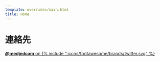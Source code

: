 ```yaml
---
template: overrides/main.html
title: Home
---
```


# 連絡先

<a href="https://twitter.com/medjedcom">
  <strong>@medjedcom</strong> on
  <span class="twemoji twitter">
    {% include ".icons/fontawesome/brands/twitter.svg" %}
  </span>
</a>
